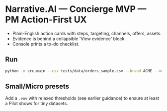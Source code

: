 
# Narrative.AI — Concierge MVP — PM Action-First UX

- Plain-English action cards with steps, targeting, channels, offers, assets.
- Evidence is behind a collapsible 'View evidence' block.
- Console prints a to-do checklist.

## Run
```bash
python -m src.main --csv tests/data/orders_sample.csv --brand ACME --out analysis/ACME
```

## Small/Micro presets
Add a `.env` with relaxed thresholds (see earlier guidance) to ensure at least a Pilot shows for tiny datasets.
